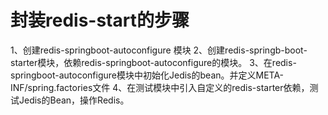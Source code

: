 # 封装redis-start的步骤
 1、创建redis-springboot-autoconfigure 模块
 2、创建redis-springb-boot-starter模块，依赖redis-springboot-autoconfigure的模块。
 3、在redis-springboot-autoconfigure模块中初始化Jedis的bean。并定义META-INF/spring.factories文件
 4、在测试模块中引入自定义的redis-starter依赖，测试Jedis的Bean，操作Redis。

